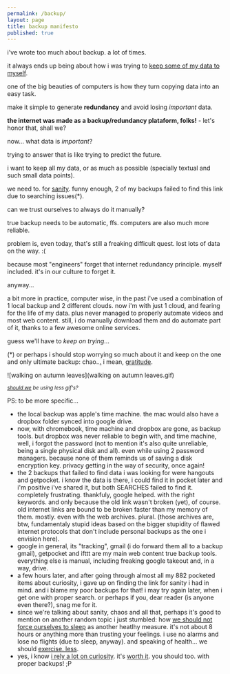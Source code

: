 ```yaml
---
permalink: /backup/
layout: page
title: backup manifesto
published: true
---
```


i've wrote too much about backup. a lot of times.

it always ends up being about how i was trying to [keep some of my data to myself](https://medium.cregox.com/how-to-keep-all-your-data-to-yourself-930ac30cae7d).

one of the big beauties of computers is how they turn copying data into an easy task.

make it simple to generate **redundancy** and avoid losing *important* data.

**the internet was made as a backup/redundancy plataform, folks!** - let's honor that, shall we?

now... what data is *important*?

trying to answer that is like trying to predict the future.

i want to keep all my data, or as much as possible (specially textual and such small data points).

we need to. for [sanity](https://curiosity.com/topics/burned-out-this-research-backed-quiz-could-tell-you-curiosity/). funny enough, 2 of my backups failed to find this link due to searching issues(*).

can we trust ourselves to always do it manually?

true backup needs to be automatic, ffs. computers are also much more reliable.

problem is, even today, that's still a freaking difficult quest. lost lots of data on the way. :(

because most "engineers" forget that internet redundancy principle. myself included. it's in our culture to forget it.

anyway...

a bit more in practice, computer wise, in the past i've used a combination of 1 local backup and 2 different clouds. now i'm with just 1 cloud, and fearing for the life of my data. plus never managed to properly automate videos and most web content. still, i do manually download them and do automate part of it, thanks to a few awesome online services.

guess we'll have to _keep on trying_...

(*) or perhaps i should stop worrying so much about it and keep on the one and only ultimate backup: chao..[.](/ahoxus) i mean, [gratitude](https://curiosity.com/topics/see-how-your-gratitude-stacks-up-with-this-gratitude-survey-curiosity/).

![walking on autumn leaves](walking on autumn leaves.gif)

<small>_[should we](/contact) be using less gif's?_</small>

PS: to be more specific...

- the local backup was apple's time machine. the mac would also have a dropbox folder synced into google drive.
- now, with chromebook, time machine and dropbox are gone, as backup tools. but dropbox was never reliable to begin with, and time machine, well, i forgot the password (not to mention it's also quite unreliable, being a single physical disk and all). even while using 2 password managers. because none of them reminds us of saving a disk encryption key. privacy getting in the way of security, once again!
- the 2 backups that failed to find data i was looking for were hangouts and getpocket. i know the data is there, i could find it in pocket later and i'm positive i've shared it, but both SEARCHES failed to find it. completely frustrating. thankfuly, google helped. with the right keywords. and only because the old link wasn't broken (yet), of course. old internet links are bound to be broken faster than my memory of them. mostly. even with the web archives. plural. (those archives are, btw, fundamentaly stupid ideas based on the bigger stupidity of flawed internet protocols that don't include personal backups as the one i envision here).
- google in general, its "tracking", gmail (i do forward them all to a backup gmail), getpocket and ifttt are my main web content true backup tools. everything else is manual, including freaking google takeout and, in a way, drive.
- a few hours later, and after going through almost all my 882 pocketed items about curiosity, i gave up on finding the link for sanity i had in mind. and i blame my poor backups for that! i may try again later, when i get one with proper search. or perhaps if you, dear reader (is anyone even there?), snag me for it.
- since we're talking about sanity, chaos and all that, perhaps it's good to mention on another random topic i just stumbled: how [we should not force ourselves to sleep](https://curiosity.com/topics/maybe-you-should-be-sleeping-twice-a-day-like-they-did-in-olden-times-curiosity/) as another heatlhy measure. it's not about 8 hours or anything more than trusting your feelings. i use no alarms and lose no flights (due to sleep, anyway). and speaking of health... we should [exercise. less](https://curiosity.com/topics/a-huge-study-shows-just-how-much-exercise-you-need-to-boost-your-mental-health-curiosity/).
- yes, i know [i rely a lot on curiosity](https://curiosity.com/4577272747245185158/likes/topics/). it's [worth it](https://curiosity.com/topics/you-can-find-your-lifes-purpose-with-a-japanese-concept-called-ikigai-curiosity/). you should too. with proper backups! ;P
